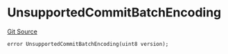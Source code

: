 # UnsupportedCommitBatchEncoding
[Git Source](https://github.com/matter-labs/zksync-contracts/blob/c6e73735b89a4b474234f6471e326125c9069f15/contracts/l1-contracts/common/L1ContractErrors.sol)


```solidity
error UnsupportedCommitBatchEncoding(uint8 version);
```


